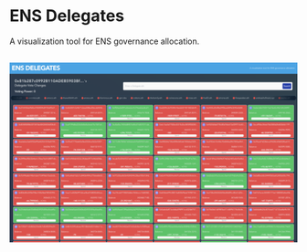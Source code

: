 # ENS Delegates

A visualization tool for ENS governance allocation.

##

![Website Demo](./src/assets/delegates-demo.png)
